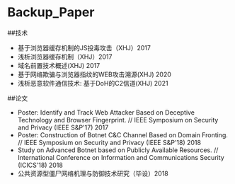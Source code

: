 # Backup_Paper

##技术
- 基于浏览器缓存机制的JS投毒攻击（XHJ）2017
- 浅析浏览器缓存机制（XHJ）2017
- 域名前置技术概述(XHJ) 2017
- 基于网络欺骗与浏览器指纹的WEB攻击溯源(XHJ)   2020
- 浅析恶意软件通信技术: 基于DoH的C2信道(XHJ)  2021

##论文
- Poster: Identify and Track Web Attacker Based on Deceptive Technology and Browser Fingerprint. // IEEE Symposium on Security and Privacy (IEEE S&P'17)  2017
- Poster: Construction of Botnet C&C Channel Based on Domain Fronting. // IEEE Symposium on Security and Privacy (IEEE S&P'18) 2018
- Study on Advanced Botnet based on Publicly Available Resources. // International Conference on Information and Communications Security (ICICS'18) 2018
- 公共资源型僵尸网络机理与防御技术研究（毕设）2018